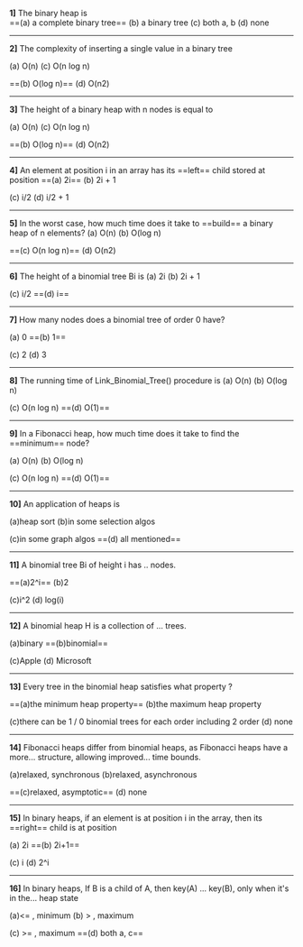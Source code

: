 **1]** The binary heap is  
==(a)   a complete binary tree==   	(b)   a binary tree
(c)   both a, b 	(d)   none

--------------------------------------------------

**2]** The complexity of inserting a single value in a binary tree

(a)   O(n)  		(c)   O(n log n) 
 
==(b)   O(log n)==		(d)   O(n2)

--------------------------------------------------

**3]** The height of a binary heap with n nodes is equal to
  
(a)   O(n)  		(c)   O(n log n) 
 
==(b)   O(log n)==		(d)   O(n2)

--------------------------------------------------

**4]** An element at position i in an array has its ==left== child stored at position 
 ==(a)   2i==  (b)   2i + 1
 
 (c)   i/2  (d)   i/2 + 1
 
--------------------------------------------------

**5]** In the worst case, how much time does it take to ==build== a binary heap of n elements? 
(a)   O(n)  (b)   O(log n)

==(c)   O(n log n)==  (d)   O(n2)

--------------------------------------------------

**6]** The height of a binomial tree Bi is
(a)   2i   	(b)   2i + 1

(c)   i/2 	==(d)   i==

--------------------------------------------------
**7]** How many nodes does a binomial tree of order 0 have?
  
(a)   0  ==(b)   1==

(c)   2  (d)   3

--------------------------------------------------

**8]** The running time of Link_Binomial_Tree() procedure is 
(a)   O(n)  (b)   O(log n)

(c)   O(n log n)  ==(d)   O(1)== 

--------------------------------------------------
**9]** In a Fibonacci heap, how much time does it take to find the ==minimum== node?
  
(a)   O(n)  (b)   O(log n)

(c)   O(n log n)  ==(d)   O(1)==

--------------------------------------------------
**10]** An application of heaps is

(a)heap sort  	(b)in some selection algos

(c)in some graph algos	==(d) all mentioned== 


--------------------------------------------------
**11]** A binomial tree Bi of height i has .. nodes.

==(a)2^i==  	(b)2

(c)i^2	(d) log(i)

--------------------------------------------------
**12]** A binomial heap H is a collection of ... trees.

(a)binary  	==(b)binomial==

(c)Apple	(d) Microsoft

--------------------------------------------------

**13]** Every tree in the binomial heap satisfies what property ?

==(a)the minimum heap property==  	(b)the maximum heap property

(c)there can be 1 / 0 binomial trees for each order including 2 order	(d) none

--------------------------------------------------

**14]** Fibonacci heaps differ from binomial heaps, as Fibonacci heaps have a more... structure, allowing 
improved... time bounds.

(a)relaxed, synchronous  	(b)relaxed, asynchronous

==(c)relaxed, asymptotic==	(d) none

--------------------------------------------------

**15]** In binary heaps, if an element is at position i in the array, then its ==right== child is at position

(a) 2i  	==(b) 2i+1==

(c) i	(d) 2^i

--------------------------------------------------

**16]**  In binary heaps, If B is a child of A, then
 key(A) ... key(B), only 
when it's in the... heap state

(a)<= , minimum  	(b) > , maximum

(c) >= , maximum	==(d) both a, c==

